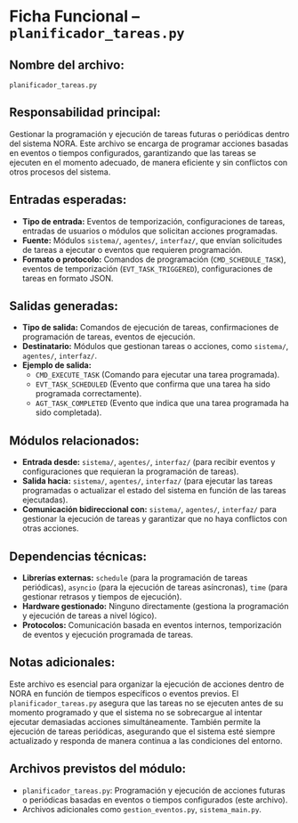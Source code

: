 # Ficha Funcional – `planificador_tareas.py`

## Nombre del archivo:
`planificador_tareas.py`

## Responsabilidad principal:
Gestionar la programación y ejecución de tareas futuras o periódicas dentro del sistema NORA. Este archivo se encarga de programar acciones basadas en eventos o tiempos configurados, garantizando que las tareas se ejecuten en el momento adecuado, de manera eficiente y sin conflictos con otros procesos del sistema.

## Entradas esperadas:
- **Tipo de entrada:** Eventos de temporización, configuraciones de tareas, entradas de usuarios o módulos que solicitan acciones programadas.
- **Fuente:** Módulos `sistema/`, `agentes/`, `interfaz/`, que envían solicitudes de tareas a ejecutar o eventos que requieren programación.
- **Formato o protocolo:** Comandos de programación (`CMD_SCHEDULE_TASK`), eventos de temporización (`EVT_TASK_TRIGGERED`), configuraciones de tareas en formato JSON.

## Salidas generadas:
- **Tipo de salida:** Comandos de ejecución de tareas, confirmaciones de programación de tareas, eventos de ejecución.
- **Destinatario:** Módulos que gestionan tareas o acciones, como `sistema/`, `agentes/`, `interfaz/`.
- **Ejemplo de salida:**
  - `CMD_EXECUTE_TASK` (Comando para ejecutar una tarea programada).
  - `EVT_TASK_SCHEDULED` (Evento que confirma que una tarea ha sido programada correctamente).
  - `AGT_TASK_COMPLETED` (Evento que indica que una tarea programada ha sido completada).

## Módulos relacionados:
- **Entrada desde:** `sistema/`, `agentes/`, `interfaz/` (para recibir eventos y configuraciones que requieran la programación de tareas).
- **Salida hacia:** `sistema/`, `agentes/`, `interfaz/` (para ejecutar las tareas programadas o actualizar el estado del sistema en función de las tareas ejecutadas).
- **Comunicación bidireccional con:** `sistema/`, `agentes/`, `interfaz/` para gestionar la ejecución de tareas y garantizar que no haya conflictos con otras acciones.

## Dependencias técnicas:
- **Librerías externas:** `schedule` (para la programación de tareas periódicas), `asyncio` (para la ejecución de tareas asíncronas), `time` (para gestionar retrasos y tiempos de ejecución).
- **Hardware gestionado:** Ninguno directamente (gestiona la programación y ejecución de tareas a nivel lógico).
- **Protocolos:** Comunicación basada en eventos internos, temporización de eventos y ejecución programada de tareas.

## Notas adicionales:
Este archivo es esencial para organizar la ejecución de acciones dentro de NORA en función de tiempos específicos o eventos previos. El `planificador_tareas.py` asegura que las tareas no se ejecuten antes de su momento programado y que el sistema no se sobrecargue al intentar ejecutar demasiadas acciones simultáneamente. También permite la ejecución de tareas periódicas, asegurando que el sistema esté siempre actualizado y responda de manera continua a las condiciones del entorno.

## Archivos previstos del módulo:
- `planificador_tareas.py`: Programación y ejecución de acciones futuras o periódicas basadas en eventos o tiempos configurados (este archivo).
- Archivos adicionales como `gestion_eventos.py`, `sistema_main.py`.
